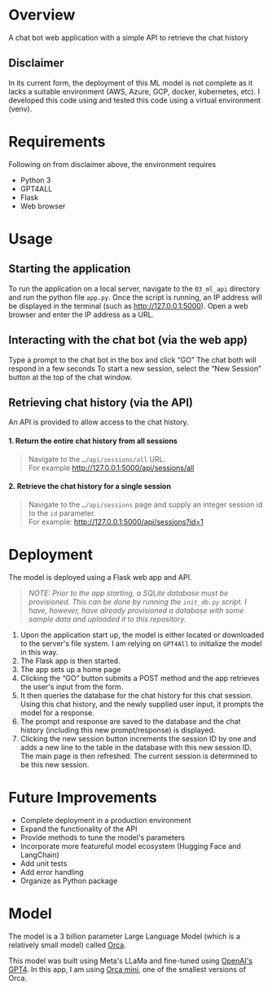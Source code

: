 # Overview 
A chat bot web application with a simple API to retrieve the chat history

## Disclaimer
In its current form, the deployment of this ML model is not complete as it lacks a suitable environment (AWS, Azure, GCP, docker, kubernetes, etc). I developed this code using and tested this code using a virtual environment (venv). 

# Requirements
Following on from disclaimer above, the environment requires
* Python 3
* GPT4ALL 
* Flask 
* Web browser

# Usage 
## Starting the application
To run the application on a local server, navigate to the `03_ml_api` directory and run the python file `app.py`.
Once the script is running, an IP address will be displayed in the terminal (such as http://127.0.0.1:5000). 
Open a web browser and enter the IP address as a URL.

## Interacting with the chat bot (via the web app)
Type a prompt to the chat bot in the box and click “GO”
The chat both will respond in a few seconds
To start a new session, select the “New Session” button at the top of the chat window. 

## Retrieving chat history (via the API)
An API is provided to allow access to the chat history. 

#### 1. Return the entire chat history from all sessions
> Navigate to the `…/api/sessions/all` URL.<br>
For example http://127.0.0.1:5000/api/sessions/all

#### 2. Retrieve the chat history for a single session
> Navigate to the `…/api/sessions` page and supply an integer session id to the `id` parameter. <br>
For example: http://127.0.0.1:5000/api/sessions?id=1


# Deployment
The model is deployed using a Flask web app and API. <br>
>*NOTE: Prior to the app starting, a SQLite database must be provisioned. This can be done by running the `init_db.py` script. I have, however, have already provisioned a database with some sample data and uploaded it to this repository.*

1. Upon the application start up, the model is either located or downloaded to the server's file system. I am relying on `GPT4All` to initialize the model in this way. <br>
2. The Flask app is then started. 
3. The app sets up a home page 
4. Clicking the “GO” button submits a POST method and the app retrieves the user's input from the form. 
5. It then queries the database for the chat history for this chat session. Using this chat history, and the newly supplied user input, it prompts the model for a response. 
6. The prompt and response are saved to the  database and the chat history (including this new prompt/response) is displayed. 
7. Clicking the new session button increments the session ID by one and adds a new line to the table in the database with this new session ID. The main page is then refreshed. The current session is determined to be this new session.

# Future Improvements
* Complete deployment in a production environment 
* Expand the functionality of the API
* Provide methods to tune the model's parameters
* Incorporate more featureful model ecosystem (Hugging Face and LangChain)
* Add unit tests
* Add error handling
* Organize as Python package 

# Model
The model is a 3 billion parameter Large Language Model (which is a relatively small model) called  [Orca](https://www.microsoft.com/en-us/research/publication/orca-progressive-learning-from-complex-explanation-traces-of-gpt-4/). 

This model was built using Meta's LLaMa and fine-tuned using [OpenAI's GPT4](https://openai.com/gpt-4). 
In this app, I am using [Orca mini](https://huggingface.co/TheBloke/orca_mini_3B-GGML), one of the smallest versions of Orca.
